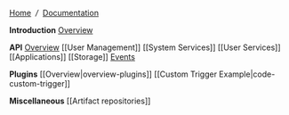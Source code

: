 [Home](Home) &nbsp;*/*&nbsp; [Documentation](Documentation)

**Introduction**
 [Overview](overview)

**API**
 [Overview](API-Overview)
 [[User Management]]
 [[System Services]]
 [[User Services]]
 [[Applications]]
 [[Storage]]
 [Events](API-Events)

**Plugins**
 [[Overview|overview-plugins]]
 [[Custom Trigger Example|code-custom-trigger]]

**Miscellaneous**
 [[Artifact repositories]]
